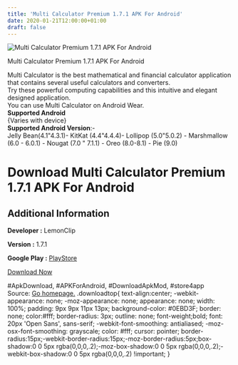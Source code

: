 ```yaml
---
title: 'Multi Calculator Premium 1.7.1 APK For Android'
date: 2020-01-21T12:00:00+01:00
draft: false
---
```


![Multi Calculator Premium 1.7.1 APK For Android](https://i0.wp.com/apkhome.net/wp-content/uploads/2020/01/Multi-Calculator-Premium-1.7.1.png "Multi Calculator Premium 1.7.1 APK For Android")

  

Multi Calculator Premium 1.7.1 APK For Android

Multi Calculator is the best mathematical and financial calculator application that contains several useful calculators and converters.  
Try these powerful computing capabilities and this intuitive and elegant designed application.  
You can use Multi Calculator on Android Wear.  
**Supported Android**  
{Varies with device}  
**Supported Android Version**:-  
Jelly Bean(4.1"4.3.1)- KitKat (4.4"4.4.4)- Lollipop (5.0"5.0.2) - Marshmallow (6.0 - 6.0.1) - Nougat (7.0 " 7.1.1) - Oreo (8.0-8.1) - Pie (9.0)

Download Multi Calculator Premium 1.7.1 APK For Android
=======================================================

Additional Information
----------------------

**Developer :** LemonClip

**Version :** 1.7.1

**Google Play :** [PlayStore](https://play.google.com/store/apps/details?id=com.jee.calc)

  

[Download Now](https://store4app.co/post/multi-calculator-premium-1-7-1-apk-for-android_1579591818)

  
#ApkDownload, #APKForAndroid, #DownloadApkMod, #store4app  
Source: [Go homepage.](https://store4app.co/post/multi-calculator-premium-1-7-1-apk-for-android_1579591818) .downloadtop{ text-align:center; -webkit-appearance: none; -moz-appearance: none; appearance: none; width: 100%; padding: 9px 9px 11px 13px; background-color: #0EBD3F; border: none; color:#fff; border-radius: 3px; outline: none; font-weight;bold; font: 20px 'Open Sans', sans-serif; -webkit-font-smoothing: antialiased; -moz-osx-font-smoothing: grayscale; color: #fff; cursor: pointer; border-radius:15px;-webkit-border-radius:15px;-moz-border-radius:5px;box-shadow:0 0 5px rgba(0,0,0,.2);-moz-box-shadow:0 0 5px rgba(0,0,0,.2);-webkit-box-shadow:0 0 5px rgba(0,0,0,.2) !important; }